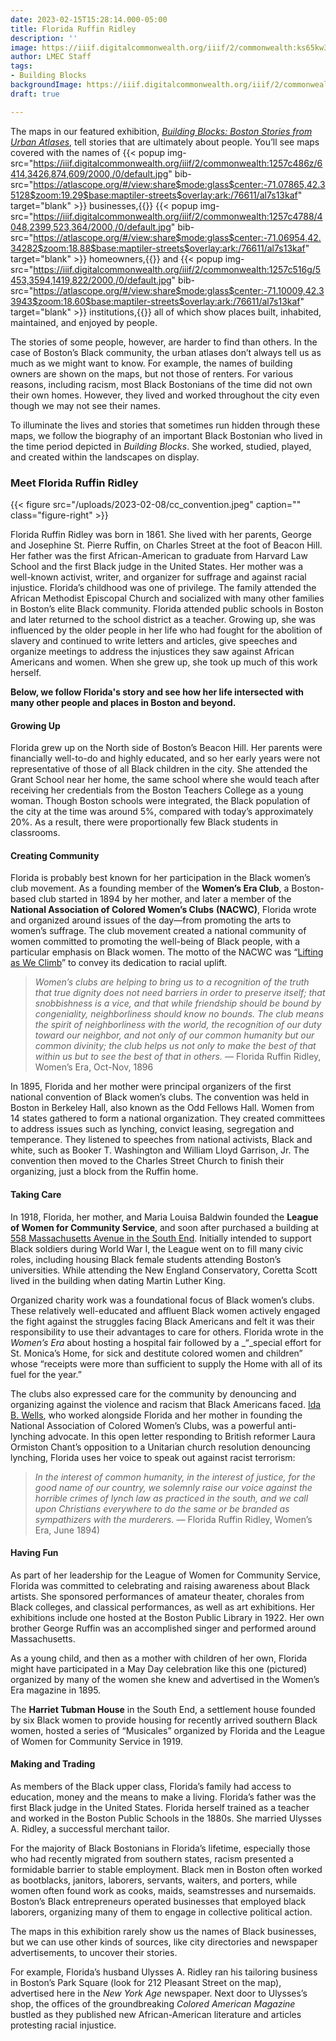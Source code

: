 ```yaml
---
date: 2023-02-15T15:28:14.000-05:00
title: Florida Ruffin Ridley
description: ''
image: https://iiif.digitalcommonwealth.org/iiif/2/commonwealth:ks65kw322/54,245,3560,3002/2000,/0/default.jpg
author: LMEC Staff
tags:
- Building Blocks
backgroundImage: https://iiif.digitalcommonwealth.org/iiif/2/commonwealth:ks65kw322/54,245,3560,3002/2000,/0/default.jpg
draft: true

---
```

The maps in our featured exhibition, [_Building Blocks: Boston Stories from Urban Atlases_](https://www.leventhalmap.org/digital-exhibitions/building-blocks/), tell stories that are ultimately about people. You’ll see maps covered with the names of {{< popup img-src="https://iiif.digitalcommonwealth.org/iiif/2/commonwealth:1257c486z/6414,3426,874,609/2000,/0/default.jpg" bib-src="https://atlascope.org/#/view:share$mode:glass$center:-71.07865,42.35128$zoom:19.29$base:maptiler-streets$overlay:ark:/76611/al7s13kaf" target="blank" >}} businesses,{{</popup>}} {{< popup img-src="https://iiif.digitalcommonwealth.org/iiif/2/commonwealth:1257c4788/4048,2399,523,364/2000,/0/default.jpg" bib-src="https://atlascope.org/#/view:share$mode:glass$center:-71.06954,42.34282$zoom:18.88$base:maptiler-streets$overlay:ark:/76611/al7s13kaf" target="blank" >}} homeowners,{{</popup>}}  and {{< popup img-src="https://iiif.digitalcommonwealth.org/iiif/2/commonwealth:1257c516g/5453,3594,1419,822/2000,/0/default.jpg" bib-src="https://atlascope.org/#/view:share$mode:glass$center:-71.10009,42.33943$zoom:18.60$base:maptiler-streets$overlay:ark:/76611/al7s13kaf" target="blank" >}} institutions,{{</popup>}}  all of which show places built, inhabited, maintained, and enjoyed by people. 

The stories of some people, however, are harder to find than others. In the case of Boston’s Black community, the urban atlases don’t always tell us as much as we might want to know. For example, the names of building owners are shown on the maps, but not those of renters. For various reasons, including racism, most Black Bostonians of the time did not own their own homes. However, they lived and worked throughout the city even though we may not see their names.

To illuminate the lives and stories that sometimes run hidden through these maps, we follow the biography of an important Black Bostonian who lived in the time period depicted in _Building Blocks_. She worked, studied, played, and created within the landscapes on display.

### Meet Florida Ruffin Ridley 

{{< figure src="/uploads/2023-02-08/cc_convention.jpeg" caption="" class="figure-right" >}}

Florida Ruffin Ridley was born in 1861. She lived with her parents, George and Josephine St. Pierre Ruffin, on Charles Street at the foot of Beacon Hill. Her father was the first African-American to graduate from Harvard Law School and the first Black judge in the United States. Her mother was a well-known activist, writer, and organizer for suffrage and against racial injustice. Florida’s childhood was one of privilege. The family attended the African Methodist Episcopal Church and socialized with many other families in Boston’s elite Black community. Florida attended public schools in Boston and later returned to the school district as a teacher. Growing up, she was influenced by the older people in her life who had fought for the abolition of slavery and continued to write letters and articles, give speeches and organize meetings to address the injustices they saw against African Americans and women. When she grew up, she took up much of this work herself. 

**Below, we follow Florida's story and see how her life intersected with many other people and places in Boston and beyond.**

#### Growing Up 

Florida grew up on the North side of Boston’s Beacon Hill. Her parents were financially well-to-do and highly educated, and so her early years were not representative of those of all Black children in the city. She attended the Grant School near her home, the same school where she would teach after receiving her credentials from the Boston Teachers College as a young woman. Though Boston schools were integrated, the Black population of the city at the time was around 5%, compared with today’s approximately 20%. As a result, there were proportionally few Black students in classrooms.

#### Creating Community 

Florida is probably best known for her participation in the Black women’s club movement. As a founding member of the **Women’s Era Club**, a Boston-based club started in 1894 by her mother, and later a member of the **National Association of Colored Women’s Clubs** **(NACWC)**, Florida wrote and organized around issues of the day—from promoting the arts to women’s suffrage. The club movement created a national community of women committed to promoting the well-being of Black people, with a particular emphasis on Black women. The motto of the NACWC was “[Lifting as We Climb](https://bostonpubliclibrary.sharepoint.com/:i:/s/LeventhalMap/EYzgCndxYEJDl57GnE4FxSQBBJOrNo5JpueoDu_6-tBdcQ?e=5v6g4A)” to convey its dedication to racial uplift.

> _Women’s clubs are helping to bring us to a recognition of the truth that true dignity does not need barriers in order to preserve itself; that snobbishness is a vice, and that while friendship should be bound by congeniality, neighborliness should know no bounds. The club means the spirit of neighborliness with the world, the recognition of our duty toward our neighbor, and not only of our common humanity but our common divinity; the club helps us not only to make the best of that within us but to see the best of that in others. —_ Florida Ruffin Ridley, Women’s Era, Oct-Nov, 1896

In 1895, Florida and her mother were principal organizers of the first national convention of Black women’s clubs. The convention was held in Boston in Berkeley Hall, also known as the Odd Fellows Hall. Women from 14 states gathered to form a national organization. They created committees to address issues such as lynching, convict leasing, segregation and temperance. They listened to speeches from national activists, Black and white, such as Booker T. Washington and William Lloyd Garrison, Jr. The convention then moved to the Charles Street Church to finish their organizing, just a block from the Ruffin home.

#### Taking Care

In 1918, Florida, her mother, and Maria Louisa Baldwin founded the **League of Women for Community Service**, and soon after purchased a building at [558 Massachusetts Avenue in the South End](https://bostonpubliclibrary.sharepoint.com/:i:/s/LeventhalMap/ESzmrhiCBdFKl4-9sTJl7s0BhbYYX2e8ebii_2MgnrQ6rQ?e=3nKVt3). Initially intended to support Black soldiers during World War I, the League went on to fill many civic roles, including housing Black female students attending Boston’s universities. While attending the New England Conservatory, Coretta Scott lived in the building when dating Martin Luther King.

Organized charity work was a foundational focus of Black women’s clubs. These relatively well-educated and affluent Black women actively engaged the fight against the struggles facing Black Americans and felt it was their responsibility to use their advantages to care for others. Florida wrote in the _Women’s Era_ about hosting a hospital fair followed by a _“_special effort for St. Monica’s Home, for sick and destitute colored women and children” whose “receipts were more than sufficient to supply the Home with all of its fuel for the year.”

The clubs also expressed care for the community by denouncing and organizing against the violence and racism that Black Americans faced. [Ida B. Wells](https://bostonpubliclibrary.sharepoint.com/:i:/s/LeventhalMap/EYLDKDV3RYFMvGnmS16o8XsBipL6Bdl3JEliB64F5W8m6g?e=SrqeGD), who worked alongside Florida and her mother in founding the National Association of Colored Women’s Clubs, was a powerful anti-lynching advocate. In this open letter responding to British reformer Laura Ormiston Chant’s opposition to a Unitarian church resolution denouncing lynching, Florida uses her voice to speak out against racist terrorism:

> _In the interest of common humanity, in the interest of justice, for the good name of our country, we solemnly raise our voice against the horrible crimes of lynch law as practiced in the south, and we call upon Christians everywhere to do the same or be branded as sympathizers with the murderers. —_ Florida Ruffin Ridley, Women’s Era, June 1894)

#### Having Fun

As part of her leadership for the League of Women for Community Service, Florida was committed to celebrating and raising awareness about Black artists. She sponsored performances of amateur theater, chorales from Black colleges, and classical performances, as well as art exhibitions. Her exhibitions include one hosted at the Boston Public Library in 1922. Her own brother George Ruffin was an accomplished singer and performed around Massachusetts. 

As a young child, and then as a mother with children of her own, Florida might have participated in a May Day celebration like this one (pictured) organized by many of the women she knew and advertised in the Women’s Era magazine in 1895.

The **Harriet Tubman House** in the South End, a settlement house founded by six Black women to provide housing for recently arrived southern Black women, hosted a series of “Musicales” organized by Florida and the League of Women for Community Service in 1919.

#### Making and Trading

As members of the Black upper class, Florida’s family had access to education, money and the means to make a living. Florida’s father was the first Black judge in the United States. Florida herself trained as a teacher and worked in the Boston Public Schools in the 1880s. She married Ulysses A. Ridley, a successful merchant tailor.

For the majority of Black Bostonians in Florida’s lifetime, especially those who had recently migrated from southern states, racism presented a formidable barrier to stable employment. Black men in Boston often worked as bootblacks, janitors, laborers, servants, waiters, and porters, while women often found work as cooks, maids, seamstresses and nursemaids. Boston’s Black entrepreneurs operated businesses that employed black laborers, organizing many of them to engage in collective political action.

The maps in this exhibition rarely show us the names of Black businesses, but we can use other kinds of sources, like city directories and newspaper advertisements, to uncover their stories.

For example, Florida’s husband Ulysses A. Ridley ran his tailoring business in Boston’s Park Square (look for 212 Pleasant Street on the map), advertised here in the _New York Age_ newspaper. Next door to Ulysses’s shop, the offices of the groundbreaking _Colored American Magazine_ bustled as they published new African-American literature and articles protesting racial injustice.